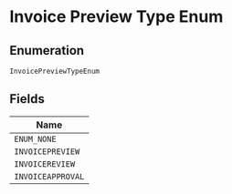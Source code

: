 
# Invoice Preview Type Enum

## Enumeration

`InvoicePreviewTypeEnum`

## Fields

| Name |
|  --- |
| `ENUM_NONE` |
| `INVOICEPREVIEW` |
| `INVOICEREVIEW` |
| `INVOICEAPPROVAL` |


